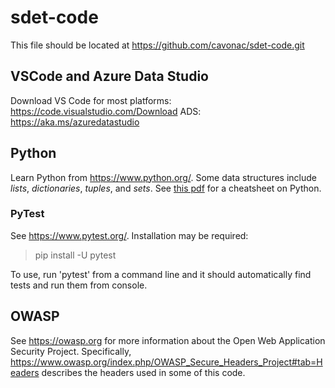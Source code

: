 # sdet-code
This file should be located at https://github.com/cavonac/sdet-code.git 

## VSCode and Azure Data Studio
Download VS Code for most platforms: https://code.visualstudio.com/Download
ADS: https://aka.ms/azuredatastudio

## Python
Learn Python from https://www.python.org/. Some data structures include <i>lists</i>, <i>dictionaries</i>, <i>tuples</i>, and <i>sets</i>. See <a href="https://perso.limsi.fr/pointal/_media/python:cours:mementopython3-english.pdf">this pdf</a> for a cheatsheet on Python. 

### PyTest
See https://www.pytest.org/. Installation may be required:
<blockquote>pip install -U pytest</blockquote>
To use, run 'pytest' from a command line and it should automatically find tests and run them from console. 

## OWASP
See https://owasp.org for more information about the Open Web Application Security Project. Specifically, https://www.owasp.org/index.php/OWASP_Secure_Headers_Project#tab=Headers describes the headers used in some of this code. 
